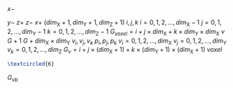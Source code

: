 


$x-$



$y-$
$z+$
$z-$
$x+$
$(dim_\text{X}+1,dim_\text{Y}+1,dim_\text{Z}+1)$
$i,j,k$
$i=0,1,2,\dots,dim_\text{X}-1$
$j=0,1,2,\dots,dim_\text{Y}-1$
$k=0,1,2,\dots,dim_\text{Z}-1$
$G_{voxel}=i+j\times{dim_\text{X}+k\times{dim_{\text{Y}}}\times{}dim_\text{X}}$
$v$
$G+1$
$G+dim_{\text{X}}\times{dim_{\text{Y}}}$
$v_{i},v_{j},v_{k}$
$p_{i},p_{j},p_{k}$
$v_{i}=0,1,2,\dots,dim_\text{X}$
$v_{j}=0,1,2,\dots,dim_\text{Y}$
$v_{k}=0,1,2,\dots,dim_\text{Z}$
$G_{v}=i+j\times{(dim_\text{X}+1)}+k\times{(dim_{\text{Y}}+1)}\times{(dim_\text{X}+1)}$
$voxel$
```latex
\textcircled{6}
```
$G_{vb}$